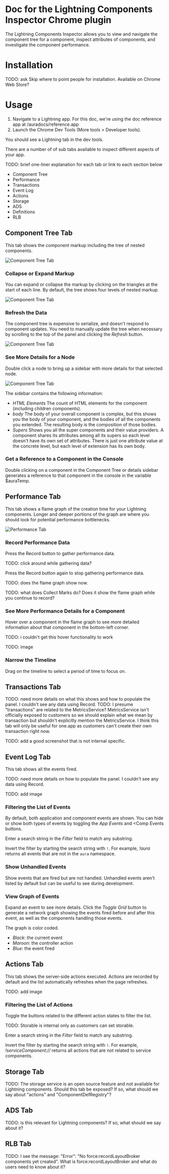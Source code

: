 # Doc for the Lightning Components Inspector Chrome plugin

The Lightning Components Inspector allows you to view and navigate the component tree for a component, inspect attributes of components, and investigate the component performance. 

# Installation
TODO: ask Skip where to point people for installation. Available on Chrome Web Store?

# Usage

1. Navigate to a Lightning app. For this doc, we're using the doc reference app at /auradocs/reference.app
2. Launch the Chrome Dev Tools (More tools > Developer tools).

You should see a Lightning tab in the dev tools.

There are a number of of sub tabs available to inspect different aspects of your app.

TODO: brief one-liner explanation for each tab or link to each section below
- Component Tree
- Performance
- Transactions
- Event Log
- Actions
- Storage
- ADS
- Definitions
- RLB

## Component Tree Tab
This tab shows the component markup including the tree of nested components.

![Component Tree Tab](componentTree.png)

### Collapse or Expand Markup
You can expand or collapse the markup by clicking on the triangles at the start of each line. By default, the tree shows four levels of nested markup.

![Component Tree Tab](componentTreeExpand.png)

### Refresh the Data
The component tree is expensive to serialize, and doesn't respond to component updates. You need to manually update the tree when necessary by scrolling to the top of the panel and clicking the *Refresh* button.

![Component Tree Tab](componentTreeRefresh.png)

### See More Details for a Node
Double click a node to bring up a sidebar with more details for that selected node.

![Component Tree Tab](componentTreeDetails.png)

The sidebar contains the following information:

- *HTML Elements*  The count of HTML elements for the component (including children components).
- *body* The body of your overall component is complex, but this shows you the body of your component, and the bodies of all the components you extended. The resulting body is the composition of those bodies.
- *Supers* Shows you all the super components and their value providers. A component shares its attributes among all its supers so each level doesn't have its own set of attributes. There is just one attribute value at the concrete level, but each level of extension has its own body.

### Get a Reference to a Component in the Console

Double clicking on a component in the Component Tree or details sidebar generates a reference to that component in the console in the variable $auraTemp.

## Performance Tab

This tab shows a flame graph of the creation time for your Lightning components. Longer and deeper portions of the graph are where you should look for potential performance bottlenecks.

![Performance Tab](performanceGraph.png)

### Record Performance Data
Press the Record button to gather performance data. 

TODO: click around while gathering data?

Press the Record button again to stop gathering performance data.

TODO: does the flame graph show now.

TODO: what does Collect Marks do? Does it show the flame graph while you continue to record?

### See More Performance Details for a Component
Hover over a component in the flame graph to see more detailed information about that component in the bottom-left corner.

TODO: i couldn't get this hover functionality to work

TODO: image

### Narrow the Timeline
Drag on the timeline to select a period of time to focus on.

## Transactions Tab

TODO: need more details on what this shows and how to populate the panel. I couldn't see any data using Record.
TODO: I presume "transactions" are related to the MetricsService? MetricsService isn't officially exposed to customers so we should explain what we mean by transaction but shouldn't explicitly mention the MetricsService. I think this tab will only be useful for one.app as customers can't create their own transaction right now.

TODO: add a good screenshot that is not internal specific.

## Event Log Tab

This tab shows all the events fired. 

TODO: need more details on how to populate the panel. I couldn't see any data using Record.

TODO: add image

### Filtering the List of Events
By default, both application and component events are shown. You can hide or show both types of events by toggling the <em>App Events</em> and <Comp Events</em> buttons.

Enter a search string in the <em>Filter</em> field to match any substring.

Invert the filter by starting the search string with <code>!</code>. For example, <em>!aura</em> returns all events that are not in the <code>aura</code> namespace.

### Show Unhandled Events
Show events that are fired but are not handled. Unhandled events aren't listed by default but can be useful to see during development. 

### View Graph of Events
Expand an event to see more details. Click the <em>Toggle Grid</em> button to generate a network graph showing the events fired before and after this event, as well as the components handling those events.

The graph is color coded.

+ <em>Black</em>: the current event
+ <em>Maroon</em>: the controller action
+ <em>Blue</em>: the event fired

## Actions Tab

This tab shows the server-side actions executed. Actions are recorded by default and the list automatically refreshes when the page refreshes.

TODO: add image

### Filtering the List of Actions
Toggle the buttons related to the different action states to filter the list.

TODO: Storable is internal only as customers can set storable.

Enter a search string in the <em>Filter</em> field to match any substring.

Invert the filter by starting the search string with <code>!</code>. For example, <em>!serviceComponent://</em> returns all actions that are not related to service components.

## Storage Tab

TODO: The storage service is an open source feature and not available for Lightning components. Should this tab be exposed? If so, what should we say about "actions" and "ComponentDefRegistry"?

## ADS Tab

TODO: is this relevant for Lightning components? If so, what should we say about it?

## RLB Tab

TODO: I see the message:  "Error": "No force:recordLayoutBroker components yet created". What is force:recordLayoutBroker and what do users need to know about it?


